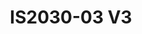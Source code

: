 ---
featured: true
title: IS2030-03 V3
tags:
- Island
width: 20
length: 20
description: An absolute SHOWSTOPPER! A part of our Exclusive Collection this stand
  with 3 stunning arches, storage space and circular LED screen will grab the entire
  show’s attention.</br></br>Includes:<ul><li>All Hardware as shown</li><li>New Graphics
  with your artwork</li><li>Lights</li><li>Counter</li><li>Furniture* (as per availability)</li><li>Friendly
  Expert Project Management</li></ul></br>Rent excludes flooring</br>*Own excludes
  furniture, flooring & monitors
rent: 109990
own: 261900
obj: 3dd9d3fdac064fb79020d4d2d2e4c0a4
images:
- url: assets/img/booths/IS2030-03-V3/1.jpg
- url: assets/img/booths/IS2030-03-V3/2.jpg
- url: assets/img/booths/IS2030-03-V3/3.jpg
- url: assets/img/booths/IS2030-03-V3/4.jpg
- url: assets/img/booths/IS2030-03-V3/5.jpg
- url: assets/img/booths/IS2030-03-V3/6.jpg
---